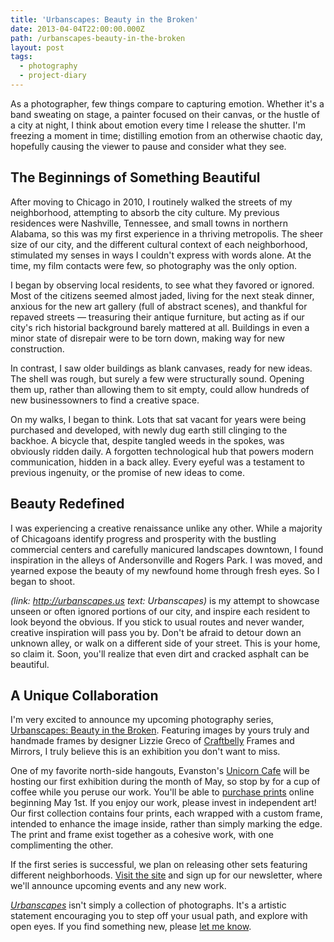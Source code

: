 ```yaml
---
title: 'Urbanscapes: Beauty in the Broken'
date: 2013-04-04T22:00:00.000Z
path: /urbanscapes-beauty-in-the-broken
layout: post
tags:
  - photography
  - project-diary
---
```

As a photographer, few things compare to capturing emotion. Whether it's a band sweating on stage, a painter focused on their canvas, or the hustle of a city at night, I think about emotion every time I release the shutter. I'm freezing a moment in time; distilling emotion from an otherwise chaotic day, hopefully causing the viewer to pause and consider what they see.

## The Beginnings of Something Beautiful

After moving to Chicago in 2010, I routinely walked the streets of my neighborhood, attempting to absorb the city culture. My previous residences were Nashville, Tennessee, and small towns in northern Alabama, so this was my first experience in a thriving metropolis. The sheer size of our city, and the different cultural context of each neighborhood, stimulated my senses in ways I couldn't express with words alone. At the time, my film contacts were few, so photography was the only option.

I began by observing local residents, to see what they favored or ignored. Most of the citizens seemed almost jaded, living for the next steak dinner, anxious for the new art gallery (full of abstract scenes), and thankful for repaved streets &mdash; treasuring their antique furniture, but acting as if our city's rich historial background barely mattered at all. Buildings in even a minor state of disrepair were to be torn down, making way for new construction.

In contrast, I saw older buildings as blank canvases, ready for new ideas. The shell was rough, but surely a few were structurally sound. Opening them up, rather than allowing them to sit empty, could allow hundreds of new businessowners to find a creative space.

On my walks, I began to think. Lots that sat vacant for years were being purchased and developed, with newly dug earth still clinging to the backhoe. A bicycle that, despite tangled weeds in the spokes, was obviously ridden daily. A forgotten technological hub that powers modern communication, hidden in a back alley. Every eyeful was a testament to previous ingenuity, or the promise of new ideas to come.

## Beauty Redefined

I was experiencing a creative renaissance unlike any other. While a majority of Chicagoans identify progress and prosperity with the bustling commercial centers and carefully manicured landscapes downtown, I found inspiration in the alleys of Andersonville and Rogers Park. I was moved, and yearned expose the beauty of my newfound home through fresh eyes. So I began to shoot.

_(link: http://urbanscapes.us text: Urbanscapes)_ is my attempt to showcase unseen or often ignored portions of our city, and inspire each resident to look beyond the obvious. If you stick to usual routes and never wander, creative inspiration will pass you by. Don't be afraid to detour down an unknown alley, or walk on a different side of your street. This is your home, so claim it. Soon, you'll realize that even dirt and cracked asphalt can be beautiful.

## A Unique Collaboration

I'm very excited to announce my upcoming photography series, [Urbanscapes: Beauty in the Broken](http;//urbanscapes.us). Featuring images by yours truly and handmade frames by designer Lizzie Greco of [Craftbelly](http://craftbelly.com) Frames and Mirrors, I truly believe this is an exhibition you don't want to miss.

One of my favorite north-side hangouts, Evanston's [Unicorn Cafe](http://unicorncafe.com) will be hosting our first exhibition during the month of May, so stop by for a cup of coffee while you peruse our work. You'll be able to [purchase prints](http://urbanscapes.us) online beginning May 1st. If you enjoy our work, please invest in independent art! Our first collection contains four prints, each wrapped with a custom frame, intended to enhance the image inside, rather than simply marking the edge. The print and frame exist together as a cohesive work, with one complimenting the other.

If the first series is successful, we plan on releasing other sets featuring different neighborhoods. [Visit the site](http://urbanscapes.us) and sign up for our newsletter, where we'll announce upcoming events and any new work.

*[Urbanscapes](http://urbanscapes.us)* isn't simply a collection of photographs. It's a artistic statement encouraging you to step off your usual path, and explore with open eyes. If you find something new, please [let me know](http://twitter.com/nicholaswyoung).
